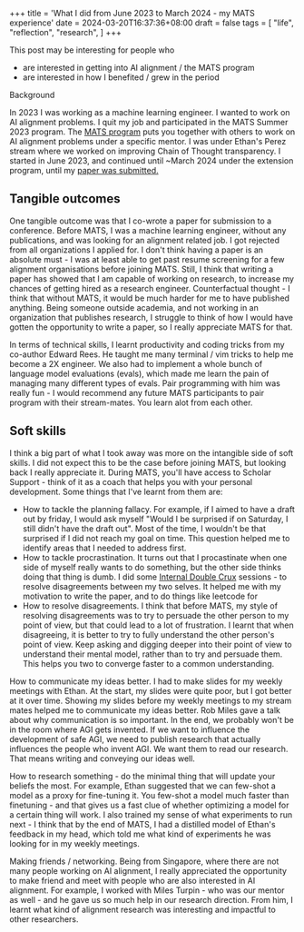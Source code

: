 +++
title = 'What I did from June 2023 to March 2024 - my MATS experience'
date = 2024-03-20T16:37:36+08:00
draft = false
tags = [
    "life",
    "reflection",
    "research",
]
+++


This post may be interesting for people who
- are interested in getting into AI alignment / the MATS program
- are interested in how I benefited / grew in the period

Background

In 2023 I was working as a machine learning engineer. I wanted to work on AI alignment problems. I quit my job and participated in the MATS Summer 2023 program. The [MATS program](https://www.matsprogram.org) puts you together with others to work on AI alignment problems under a specific mentor. 
I was under Ethan's Perez stream where we worked on improving Chain of Thought transparency. I started in June 2023, and continued until ~March 2024 under the extension program, until my [paper was submitted.](https://arxiv.org/abs/2403.05518)



## Tangible outcomes
One tangible outcome was that I co-wrote a paper for submission to a conference.  Before MATS, I was a machine learning engineer, without any publications, and was looking for an alignment related job. I got rejected from all organizations I applied for. I don't think having a paper is an absolute must - I was at least able to get past resume screening for a few alignment organisations before joining MATS. Still, I think that writing a paper has showed that I am capable of working on research, to increase my chances of getting hired as a research engineer. Counterfactual thought - I think that without MATS, it would be much harder for me to have published anything. Being someone outside academia, and not working in an organization that publishes research, I struggle to think of how I would have gotten the opportunity to write a paper, so I really appreciate MATS for that.

In terms of technical skills, I learnt productivity and coding tricks from my co-author Edward Rees. He taught me many terminal / vim tricks to help me become a 2X engineer. We also had to implement a whole bunch of language model evaluations (evals), which made me learn the pain of managing many different types of evals. Pair programming with him was really fun - I would recommend any future MATS participants to pair program with their stream-mates. You learn alot from each other.


## Soft skills
I think a big part of what I took away was more on the intangible side of soft skills. I did not expect this to be the case before joining MATS, but looking back I really appreciate it. During MATS, you'll have access to Scholar Support - think of it as a coach that helps you with your personal development. Some things that I've learnt from them are:
- How to tackle the planning fallacy. For example, if I aimed to have a draft out by friday, I would ask myself "Would I be surprised if on Saturday, I still didn't have the draft out". Most of the time, I wouldn't be that surprised if I did not reach my goal on time. This question helped me to identify areas that I needed to address first.
- How to tackle procrastination. It turns out that I procastinate when one side of myself really wants to do something, but the other side thinks doing that thing is dumb. I did some [Internal Double Crux](https://www.lesswrong.com/tag/internal-double-crux) sessions - to resolve disagreements between my two selves. It helped me with my motivation to write the paper, and to do things like leetcode for 
- How to resolve disagreements. I think that before MATS, my style of resolving disagreements was to try to persuade the other person to my point of view, but that could lead to a lot of frustration. I learnt that when disagreeing, it is better to try to fully understand the other person's point of view. Keep asking and digging deeper into their point of view to understand their mental model, rather than to try and persuade them. This helps you two to converge faster to a common understanding.

How to communicate my ideas better. I had to make slides for my weekly meetings with Ethan. At the start, my slides were quite poor, but I got better at it over time. Showing my slides before my weekly meetings to my stream mates helped me to communicate my ideas better. Rob Miles gave a talk about why communication is so important. In the end, we probably won't be in the room where AGI gets invented. If we want to influence the development of safe AGI, we need to publish research that actually influences the people who invent AGI. We want them to read our research. That means writing and conveying our ideas well.

How to research something - do the minimal thing that will update your beliefs the most. For example, Ethan suggested that we can few-shot a model as a proxy for fine-tuning it. You few-shot a model much faster than finetuning - and that gives us a fast clue of whether optimizing a model for a certain thing will work. I also trained my sense of what experiments to run next -  I think that by the end of MATS, I had a distilled model of Ethan's feedback in my head, which told me what kind of experiments he was looking for in my weekly meetings.

Making friends / networking. Being from Singapore, where there are not many people working on AI alignment, I really appreciated the opportunity to make friend and meet with people who are also interested in AI alignment. For example, I worked with Miles Turpin - who was our mentor as well - and he gave us so much help in our research direction. From him, I learnt what kind of alignment research was interesting and impactful to other researchers.

<!-- Softskills - Comunication, making slides. Rob Miles gave a talk about why communication is so important. In the end, we probably won't be in the room where AGI gets invented. If we want to influence the development of safe AGI, we need to publish research that actually influences the people who invent AGI. We want them to read our research. That means writing and conveying our ideas well.  -->

<!-- Soft-skills Scholar support tricks. I had and have issues with the planning fallacy, procrastination and motivation. For example, I dislike writing and leetcode.  -->

 <!-- "Would you be surprised if you didn't actually complete this on time". When disagreeing with someone, try to fully understand their point of view. Keep asking and digging deeper into their point of view to understand their mental model. -->

<!-- trained my sense of what experiments to run next. At the end of serimats I felt like i had a good internal version of ethan-haiku that would tell me what ethan was looking for in my weekly meetings. -->

<!-- Geographical distance. network

friends.

Writing a paper. 

Evals being painful. -->



<!-- Tips for those working on MATs projects

Pair programming
Be clear about how long everyone can / expect each other to commit. I think joining SERIMATs and early on in the project, on I thought that we would finish sometime in early january, so had made plans based on that. Miles (from what I understand) expected that we’ll probably finish in february ++ after writing. When I realised that the project would probably get delayed to feb ++ back in december, I felt stressed about it because of the rescheduling of plans. I feel that if we (all team members) communicated early on when we expected to finish, when we can commit until, could have made planning and scheduling easier. So takeaway for future projects could be telling scholars that “don’t expect to finish on time”.
Sharing motivations / aims. This may be hard depending on how vulnerable we can be. E.g. For me, I feel like writing a B+ paper is good enough (80-20) in terms of giving me research experience, looking nice on my resume, and contributing to alignment. On the other hand, if the research I’ve done was not high quality enough, and led to making only an alignment forum post instead, it would have been more disappointing. Yet, making a A+ paper (like making sure it would be top tier conference quality) feels less efficient to me in terms of time spent (in terms of impact in my area + actual research output). I think sharing motivations early on can help align expectations of how much time / effort we want to put in. E.g. early on I was quite sceptical of having to submit to a conference, because I was sceptical about what we were going to get out of it, in exchange for the effort spent. Miles did tell me that sharing alignment research on a peer reviewed channel helps communicate our ideas in a much wider audience, which I now agree with. Although if I did another round of SERIMATs, now that I already have written a paper, that is sufficient for my career capital. I may infact try the alignment forum route (lol), because I feel that its a much faster route of getting public feedback / communicating results? Like maybe could get a post out in 2 months rather than 6+ months. I feel that time taken is important to consider, because I feel like sometimes the next iteration of models just makes everything obselete? Takeaway: Get teammates to say what they want out of the project.
Sequentially commiting. -->





